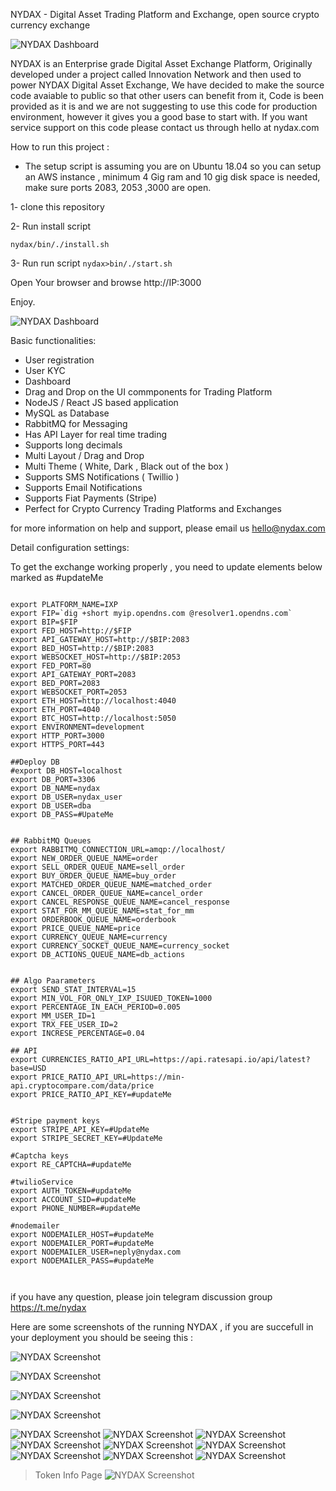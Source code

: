 
NYDAX  - Digital Asset Trading Platform and Exchange, open source crypto currency exchange


![NYDAX Dashboard](/images/NYDAX5.png)

NYDAX is an Enterprise grade Digital Asset Exchange Platform, Originally developed under a project called Innovation Network and then used to power NYDAX Digital Asset Exchange, We have decided to make the source code avaiable to public so that other users can benefit from it, Code is been provided as it is and we are not suggesting to use this code for production environment, however it gives you a good base to start with. If you want service support on this code please contact us through hello at nydax.com

How to run this project :

- The setup script is assuming you are on Ubuntu 18.04 so you can setup an AWS instance , minimum 4 Gig ram and 10 gig disk space is needed, make sure ports 2083, 2053 ,3000 are open.

1- clone this repository

2- Run install script

`nydax/bin/./install.sh`

3- Run run script `nydax>bin/./start.sh`

Open Your browser and browse http://IP:3000

Enjoy.


![NYDAX Dashboard](/images/NYDAX13.png)

Basic functionalities:
- User registration
- User KYC
- Dashboard
- Drag and Drop on the UI commponents for Trading Platform
- NodeJS / React JS based application 
- MySQL as Database
- RabbitMQ for Messaging 
- Has API Layer for real time trading 
- Supports long decimals
- Multi Layout / Drag and Drop
- Multi Theme ( White,  Dark , Black out of the box ) 
- Supports SMS Notifications ( Twillio ) 
- Supports Email Notifications 
- Supports Fiat Payments (Stripe)
- Perfect for Crypto Currency Trading Platforms and Exchanges 

for more information on help and support, please email us hello@nydax.com





Detail configuration settings:

To get the exchange working properly , you need to update elements below marked as #updateMe

```

export PLATFORM_NAME=IXP
export FIP=`dig +short myip.opendns.com @resolver1.opendns.com`
export BIP=$FIP
export FED_HOST=http://$FIP
export API_GATEWAY_HOST=http://$BIP:2083
export BED_HOST=http://$BIP:2083
export WEBSOCKET_HOST=http://$BIP:2053
export FED_PORT=80
export API_GATEWAY_PORT=2083
export BED_PORT=2083
export WEBSOCKET_PORT=2053
export ETH_HOST=http://localhost:4040
export ETH_PORT=4040
export BTC_HOST=http://localhost:5050
export ENVIRONMENT=development
export HTTP_PORT=3000
export HTTPS_PORT=443

##Deploy DB
#export DB_HOST=localhost
export DB_PORT=3306
export DB_NAME=nydax
export DB_USER=nydax_user
export DB_USER=dba
export DB_PASS=#UpateMe


## RabbitMQ Queues
export RABBITMQ_CONNECTION_URL=amqp://localhost/
export NEW_ORDER_QUEUE_NAME=order
export SELL_ORDER_QUEUE_NAME=sell_order
export BUY_ORDER_QUEUE_NAME=buy_order
export MATCHED_ORDER_QUEUE_NAME=matched_order
export CANCEL_ORDER_QUEUE_NAME=cancel_order
export CANCEL_RESPONSE_QUEUE_NAME=cancel_response
export STAT_FOR_MM_QUEUE_NAME=stat_for_mm
export ORDERBOOK_QUEUE_NAME=orderbook
export PRICE_QUEUE_NAME=price
export CURRENCY_QUEUE_NAME=currency
export CURRENCY_SOCKET_QUEUE_NAME=currency_socket
export DB_ACTIONS_QUEUE_NAME=db_actions


## Algo Paarameters
export SEND_STAT_INTERVAL=15
export MIN_VOL_FOR_ONLY_IXP_ISUUED_TOKEN=1000
export PERCENTAGE_IN_EACH_PERIOD=0.005
export MM_USER_ID=1
export TRX_FEE_USER_ID=2
export INCRESE_PERCENTAGE=0.04

## API
export CURRENCIES_RATIO_API_URL=https://api.ratesapi.io/api/latest?base=USD
export PRICE_RATIO_API_URL=https://min-api.cryptocompare.com/data/price
export PRICE_RATIO_API_KEY=#updateMe


#Stripe payment keys
export STRIPE_API_KEY=#UpdateMe
export STRIPE_SECRET_KEY=#UpdateMe

#Captcha keys
export RE_CAPTCHA=#updateMe

#twilioService
export AUTH_TOKEN=#updateMe
export ACCOUNT_SID=#updateMe
export PHONE_NUMBER=#updateMe

#nodemailer
export NODEMAILER_HOST=#updateMe
export NODEMAILER_PORT=#updateMe
export NODEMAILER_USER=neply@nydax.com
export NODEMAILER_PASS=#updateMe



```

if you have any question, please join telegram discussion group   https://t.me/nydax



Here are some screenshots of the running NYDAX , if you are succefull in your deployment you should be seeing this :

![NYDAX Screenshot](/images/NYDAX1.png)

![NYDAX Screenshot](/images/NYDAX2.png)

![NYDAX Screenshot](/images/NYDAX3.png)

![NYDAX Screenshot](/images/NYDAX4.png)

![NYDAX Screenshot](/images/NYDAX5.png)
![NYDAX Screenshot](/images/NYDAX6.png)
![NYDAX Screenshot](/images/NYDAX7.png)
![NYDAX Screenshot](/images/NYDAX8.png)
![NYDAX Screenshot](/images/NYDAX9.png)
![NYDAX Screenshot](/images/NYDAX10.png)
![NYDAX Screenshot](/images/NYDAX11.png)
![NYDAX Screenshot](/images/NYDAX12.png)
![NYDAX Screenshot](/images/NYDAX13.png)
>Token Info Page
![NYDAX Screenshot](/images/NYDAX14.png)

